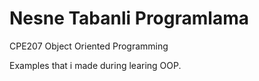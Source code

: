 # Nesne Tabanli Programlama
CPE207 Object Oriented Programming

Examples that i made during learing OOP.
